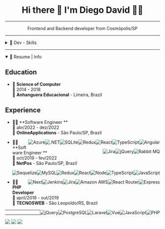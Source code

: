 <h1 align='center'>
 Hi there 👋 I'm Diego David 👨‍💻
</h1>
<hr />
<p align='center'>
  Frontend and Backend developer from Cosmópolis/SP
</p>
<hr />

<details>
  <summary>📃 Dev - Skills  </summary>
  <div style="display: inline_block"><br>
    <img align="center" alt="React" height="30" 
      src="https://raw.githubusercontent.com/github/explore/28b02bbc9ad9f7a503c43775aebeb515dc2da5fc/topics/nextjs/nextjs.png" 
    />
    <img align="center" alt="React" height="30" 
      src="https://img.shields.io/badge/JavaScript-323330?style=for-the-badge&logo=javascript&logoColor=F7DF1E" 
    />
    <img align="center" alt="React" height="30" 
      src="https://img.shields.io/badge/TypeScript-007ACC?style=for-the-badge&logo=typescript&logoColor=white" 
    />
    <img align="center" alt="React" height="30" 
      src="https://img.shields.io/badge/React-20232A?style=for-the-badge&logo=react&logoColor=61DAFB" 
    />
    <img align="center" alt="React" height="30" 
      src="https://img.shields.io/badge/styled--components-DB7093?style=for-the-badge&logo=styled-components&logoColor=white" 
    />
    <img align="center" alt="React" height="30" 
      src="https://img.shields.io/badge/Redux-593D88?style=for-the-badge&logo=redux&logoColor=white" 
    />
    <img align="center" alt="React" height="30" 
      src="https://img.shields.io/badge/React_Router-CA4245?style=for-the-badge&logo=react-router&logoColor=white" 
    />
    <img align="center" alt="React" height="30" 
      src="https://img.shields.io/badge/Vue.js-35495E?style=for-the-badge&logo=vue.js&logoColor=4FC08D" 
    />
    <img align="center" alt="React" height="30" 
      src="https://img.shields.io/badge/Node.js-43853D?style=for-the-badge&logo=node.js&logoColor=white" 
    />
    <img align="center" alt="React" height="30" 
      src="https://img.shields.io/badge/Express.js-404D59?style=for-the-badge" 
    />
    <img align="center" alt="React" height="30" 
      src="https://img.shields.io/badge/CSS3-1572B6?style=for-the-badge&logo=css3&logoColor=white" 
    />
    <img align="center" alt="React" height="30" 
      src="https://img.shields.io/badge/HTML5-E34F26?style=for-the-badge&logo=html5&logoColor=white" 
    />
    <img align="center" alt="React" height="30" 
      src="https://img.shields.io/badge/Sass-CC6699?style=for-the-badge&logo=sass&logoColor=white" 
    />
    <img align="center" alt="React" height="30" 
      src="https://img.shields.io/badge/MySQL-00000F?style=for-the-badge&logo=mysql&logoColor=white" 
    />
    <img align="center" alt="React" height="30" 
      src="https://img.shields.io/badge/PostgreSQL-316192?style=for-the-badge&logo=postgresql&logoColor=white" 
    />
    <img align="center" alt="React" height="30" 
      src="https://img.shields.io/badge/MongoDB-4EA94B?style=for-the-badge&logo=mongodb&logoColor=white" 
    />
    <img align="center" alt="React" height="30" 
      src="https://img.shields.io/badge/Amazon_AWS-232F3E?style=for-the-badge&logo=amazon-aws&logoColor=white" 
    />
    <img align="center" alt="React" height="30" 
      src="https://img.shields.io/badge/Made%20for-VSCode-1f425f.svg" 
    />
  </div>
</details>

<hr />
<details open>
  <summary>📃 Resume | Info </summary>


## Education

- 📖 **Science of Computer**\
📆 2014 - 2018\
📍 **Anhanguera Educacional** - Limeira, Brazil

## Experience

- 👨‍💻 **Software Engineer **\
📆 abr/2022 - dez/2022\
📍 **OnlineApplications** - São Paulo/SP, Brazil

<img align="right" alt="Angular" height="30" 
  src="https://img.shields.io/badge/Angular-DD0031?style=for-the-badge&logo=angular&logoColor=white" 
/>
<img align="right" alt="TypeScript" height="30" 
  src="https://img.shields.io/badge/TypeScript-007ACC?style=for-the-badge&logo=typescript&logoColor=white" 
/>
<img align="right" alt="React" height="30" 
  src="https://img.shields.io/badge/React-20232A?style=for-the-badge&logo=react&logoColor=61DAFB" 
/>
<img align="right" alt="Redux" height="30" 
  src="https://img.shields.io/badge/Redux-593D88?style=for-the-badge&logo=redux&logoColor=white" 
/>
<img align="right" alt="SQLite" height="30" 
  src="https://img.shields.io/badge/SQLite-07405E?style=for-the-badge&logo=sqlite&logoColor=white" 
/>
<img align="right" alt=".NET" height="30" 
  src="https://img.shields.io/badge/.NET-5C2D91?style=for-the-badge&logo=.net&logoColor=white" 
/>
<img align="right" alt="Azure" height="30" 
  src="https://img.shields.io/badge/microsoft%20azure-0089D6?style=for-the-badge&logo=microsoft-azure&logoColor=white" 
/>
<img align="right" alt="Rabbit MQ" height="30" 
  src="https://img.shields.io/badge/rabbitmq-%23FF6600.svg?&style=for-the-badge&logo=rabbitmq&logoColor=white" 
/>
<img align="right" alt="jQuery" height="30" 
  src="https://img.shields.io/badge/jQuery-0769AD?style=for-the-badge&logo=jquery&logoColor=white" 
/>
<img align="right" alt="Jira" height="30" 
  src="https://img.shields.io/badge/Jira-0052CC?style=for-the-badge&logo=Jira&logoColor=white" 
/>


- 👨‍💻 **Software Engineer **\
📆 oct/2019 - fev/2022\
📍 **NetPos** - São Paulo/SP, Brazil
  
<img align="right" alt="JavaScript" height="30" 
  src="https://img.shields.io/badge/JavaScript-323330?style=for-the-badge&logo=javascript&logoColor=F7DF1E" 
/>
<img align="right" alt="TypeScript" height="30" 
  src="https://img.shields.io/badge/TypeScript-007ACC?style=for-the-badge&logo=typescript&logoColor=white" 
/>
<img align="right" alt="Node" height="30" 
  src="https://img.shields.io/badge/Node.js-43853D?style=for-the-badge&logo=node.js&logoColor=white" 
/>
<img align="right" alt="React" height="30" 
  src="https://img.shields.io/badge/React-20232A?style=for-the-badge&logo=react&logoColor=61DAFB" 
/>
<img align="right" alt="Redux" height="30" 
  src="https://img.shields.io/badge/Redux-593D88?style=for-the-badge&logo=redux&logoColor=white" 
/>
<img align="right" alt="MySQL" height="30" 
  src="https://img.shields.io/badge/MySQL-00000F?style=for-the-badge&logo=mysql&logoColor=white" 
/>
<img align="right" alt="Sequelize" height="30" 
  src="https://img.shields.io/badge/sequelize-323330?style=for-the-badge&logo=sequelize&logoColor=blue" 
/>
<img align="right" alt="Express" height="30" 
  src="https://img.shields.io/badge/Express.js-404D59?style=for-the-badge" 
/>
<img align="right" alt="React Router" height="30" 
  src="https://img.shields.io/badge/React_Router-CA4245?style=for-the-badge&logo=react-router&logoColor=white" 
/>
<img align="right" alt="Amazon AWS" height="30" 
  src="https://img.shields.io/badge/Amazon_AWS-232F3E?style=for-the-badge&logo=amazon-aws&logoColor=white" 
/>
<img align="right" alt="Jira" height="30" 
  src="https://img.shields.io/badge/Jira-0052CC?style=for-the-badge&logo=Jira&logoColor=white" 
/>
<img align="right" alt="Jenkins" height="30" 
  src="https://img.shields.io/badge/Jenkins-D24939?style=for-the-badge&logo=Jenkins&logoColor=white" 
/>
<img align="right" alt="Next" height="30" 
  src="https://img.shields.io/badge/Next.js-404D59?style=for-the-badge&logo=next&logoColor=white" 
/>

- 👨‍💻 **PHP Developer**\
📆 april/2019 - out/2019\
📍 **TECNOSWEB** - São Leopoldo/RS, Brazil

<img align="right" alt="PHP" height="30" 
  src="https://img.shields.io/badge/PHP-777BB4?style=for-the-badge&logo=php&logoColor=white" 
/>
<img align="right" alt="JavaScript" height="30" 
  src="https://img.shields.io/badge/JavaScript-F7DF1E?style=for-the-badge&logo=javascript&logoColor=black" 
/>
<img align="right" alt="Vue" height="30" 
  src="https://img.shields.io/badge/Vue.js-35495E?style=for-the-badge&logo=vue.js&logoColor=4FC08D" 
/>
<img align="right" alt="Laravel" height="30" 
  src="https://img.shields.io/badge/Laravel-FF2D20?style=for-the-badge&logo=laravel&logoColor=white" 
/>
<img align="right" alt="PostgreSQL" height="30" 
  src="https://img.shields.io/badge/PostgreSQL-316192?style=for-the-badge&logo=postgresql&logoColor=white" 
/>
<img align="right" alt="jQuery" height="30" 
  src="https://img.shields.io/badge/jQuery-0769AD?style=for-the-badge&logo=jquery&logoColor=white" 
/>


</details>
<hr />
<hr />
 
<p align='center'>
  <div> 
    <a href = "mailto:contatorafaballerini@gmail.com"><img src="https://img.shields.io/badge/-Gmail-%23333?style=for-the-badge&logo=gmail&logoColor=white" target="_blank"></a>
    <a href = "https://api.whatsapp.com/send?phone=5519996622234"><img src="https://img.shields.io/badge/WhatsApp-25D366?style=for-the-badge&logo=whatsapp&logoColor=white" target="_blank"></a>
    <a href="https://www.linkedin.com/in/rafaella-ballerini-45875016a" target="_blank"><img src="https://img.shields.io/badge/-LinkedIn-%230077B5?style=for-the-badge&logo=linkedin&logoColor=white" target="_blank"></a> 
  </div>
</p>
<!--
**diegozelao/diegozelao** is a ✨ _special_ ✨ repository because its `README.md` (this file) appears on your GitHub profile.

Here are some ideas to get you started:

- 🔭 I’m currently working on ...
- 🌱 I’m currently learning ...
- 👯 I’m looking to collaborate on ...
- 🤔 I’m looking for help with ...
- 💬 Ask me about ...
- 📫 How to reach me: ...
- 😄 Pronouns: ...
- ⚡ Fun fact: ...
-->
